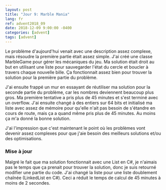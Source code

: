 ```yaml
---
layout: post
title: "Jour 9: Marble Mania"
lang: fr
ref: advent2018_09
date: 2018-12-09 9:00:00 -0400
categories: [advent]
tags: [advent]
---
```

Le problème d'aujourd'hui venait avec une description assez complexe, mais résoudre la première partie était assez simple. J'ai créé une classe MarbleGame pour gérer les mécaniques du jeu. Ma solution était droit au but en utilisant une liste pour sauvegarder l'état du cercle et boucler à travers chaque nouvelle bille. Ça fonctionnait assez bien pour trouver la solution pour la première partie du problème.

J'ai ensuite frappé un mur en essayant de réutiliser ma solution pour la seconde partie du problème, car les nombres deviennent beaucoup plus gros. Ma première tentative a pris plus de 45 minutes et s'est terminé avec un overflow. J'ai ensuite changé à des entiers sur 64 bits et initialisé ma liste avec assez de mémoire pour qu'elle n'ait pas besoin de s'étandre en cours de route, mais ça a quand même pris plus de 45 minutes. Au moins ça m'a donné la bonne solution.

J'ai l'impression que c'est maintenant le point où les problèmes vont devenir assez complexes pour que j'aie besoin des meilleurs solutions et/ou des optimisations.

### Mise à jour
Malgré le fait que ma solution fonctionnait avec une List en C#, je n'aimais pas le temps que ça prenait pour trouver la solution, donc je suis retourné modifier une partie du code. J'ai changé la liste pour une liste doublement chaînée (LinkedList en C#). Ceci a réduit le temps de calcul de 45 minutes à moins de 2 secondes. 